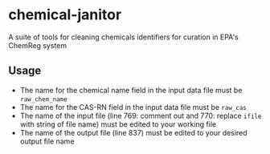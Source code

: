# chemical-janitor
A suite of tools for cleaning chemicals identifiers for curation in EPA's ChemReg system

## Usage
- The name for the chemical name field in the input data file must be `raw_chem_name`
- The name for the CAS-RN field in the input data file must be `raw_cas`
- The name of the input file (line 769: comment out and 770: replace `ifile` with string of file name) must be edited to your working file
- The name of the output file (line 837) must be edited to your desired output file name
